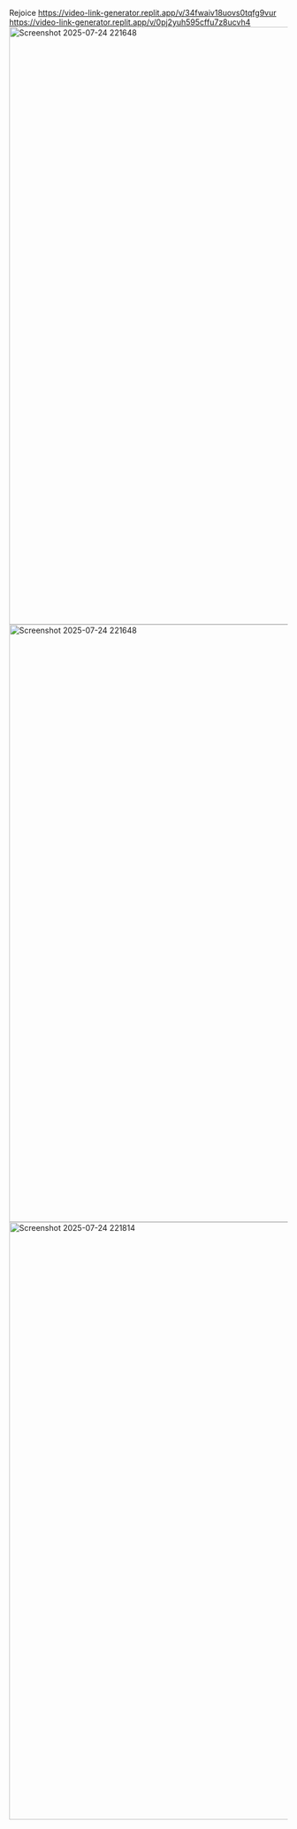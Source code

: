 Rejoice
https://video-link-generator.replit.app/v/34fwaiv18uovs0tqfg9vur
https://video-link-generator.replit.app/v/0pj2yuh595cffu7z8ucvh4
<img width="1919" height="1079" alt="Screenshot 2025-07-24 221648" src="https://github.com/user-attachments/assets/9e6c82c5-3c73-47a4-bebf-32b01d927318" />
<img width="1919" height="1079" alt="Screenshot 2025-07-24 221648" src="https://github.com/user-attachments/assets/0dbc14d4-4a01-466d-9616-c8775e9ef7f6" />
<img width="1919" height="1079" alt="Screenshot 2025-07-24 221814" src="https://github.com/user-attachments/assets/7e102481-8696-4184-a890-d0b6954ca20c" />

